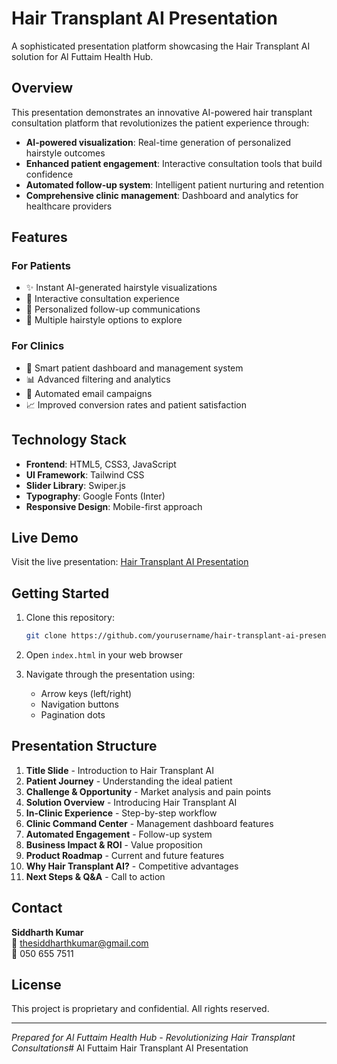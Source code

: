 # Hair Transplant AI Presentation

A sophisticated presentation platform showcasing the Hair Transplant AI solution for Al Futtaim Health Hub.

## Overview

This presentation demonstrates an innovative AI-powered hair transplant consultation platform that revolutionizes the patient experience through:

- **AI-powered visualization**: Real-time generation of personalized hairstyle outcomes
- **Enhanced patient engagement**: Interactive consultation tools that build confidence
- **Automated follow-up system**: Intelligent patient nurturing and retention
- **Comprehensive clinic management**: Dashboard and analytics for healthcare providers

## Features

### For Patients
- ✨ Instant AI-generated hairstyle visualizations
- 📱 Interactive consultation experience
- 📧 Personalized follow-up communications
- 🎯 Multiple hairstyle options to explore

### For Clinics
- 🎯 Smart patient dashboard and management system
- 📊 Advanced filtering and analytics
- 🤖 Automated email campaigns
- 📈 Improved conversion rates and patient satisfaction

## Technology Stack

- **Frontend**: HTML5, CSS3, JavaScript
- **UI Framework**: Tailwind CSS
- **Slider Library**: Swiper.js
- **Typography**: Google Fonts (Inter)
- **Responsive Design**: Mobile-first approach

## Live Demo

Visit the live presentation: [Hair Transplant AI Presentation](https://yourusername.github.io/hair-transplant-ai-presentation/)

## Getting Started

1. Clone this repository:
   ```bash
   git clone https://github.com/yourusername/hair-transplant-ai-presentation.git
   ```

2. Open `index.html` in your web browser

3. Navigate through the presentation using:
   - Arrow keys (left/right)
   - Navigation buttons
   - Pagination dots

## Presentation Structure

1. **Title Slide** - Introduction to Hair Transplant AI
2. **Patient Journey** - Understanding the ideal patient
3. **Challenge & Opportunity** - Market analysis and pain points
4. **Solution Overview** - Introducing Hair Transplant AI
5. **In-Clinic Experience** - Step-by-step workflow
6. **Clinic Command Center** - Management dashboard features
7. **Automated Engagement** - Follow-up system
8. **Business Impact & ROI** - Value proposition
9. **Product Roadmap** - Current and future features
10. **Why Hair Transplant AI?** - Competitive advantages
11. **Next Steps & Q&A** - Call to action

## Contact

**Siddharth Kumar**  
📧 thesiddharthkumar@gmail.com  
📱 050 655 7511

## License

This project is proprietary and confidential. All rights reserved.

---

*Prepared for Al Futtaim Health Hub - Revolutionizing Hair Transplant Consultations*#   A l   F u t t a i m   H a i r   T r a n s p l a n t   A I   P r e s e n t a t i o n  
 